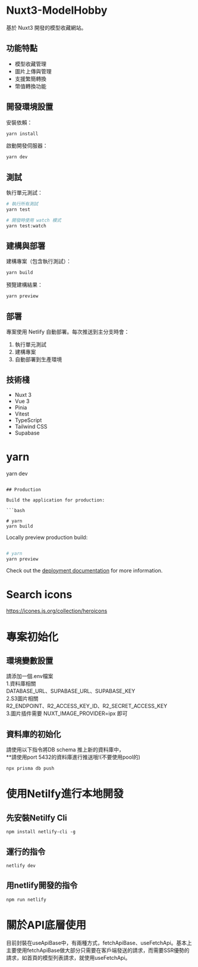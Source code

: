# Nuxt3-ModelHobby

基於 Nuxt3 開發的模型收藏網站。

## 功能特點

- 模型收藏管理
- 圖片上傳與管理
- 支援繁簡轉換
- 幣值轉換功能

## 開發環境設置

安裝依賴：

```bash
yarn install
```

啟動開發伺服器：

```bash
yarn dev
```

## 測試

執行單元測試：

```bash
# 執行所有測試
yarn test

# 開發時使用 watch 模式
yarn test:watch
```

## 建構與部署

建構專案（包含執行測試）：

```bash
yarn build
```

預覽建構結果：

```bash
yarn preview
```

## 部署

專案使用 Netlify 自動部署。每次推送到主分支時會：
1. 執行單元測試
2. 建構專案
3. 自動部署到生產環境

## 技術棧

- Nuxt 3
- Vue 3
- Pinia
- Vitest
- TypeScript
- Tailwind CSS
- Supabase


# yarn
yarn dev
```

## Production

Build the application for production:

```bash

# yarn
yarn build

```

Locally preview production build:

```bash

# yarn
yarn preview

```

Check out the [deployment documentation](https://nuxt.com/docs/getting-started/deployment) for more information.

# Search icons
https://icones.js.org/collection/heroicons
# 專案初始化
## 環境變數設置
請添加一個.env檔案</br>
1.資料庫相關</br>
DATABASE_URL、SUPABASE_URL、SUPABASE_KEY</br>
2.S3圖片相關</br>
R2_ENDPOINT、R2_ACCESS_KEY_ID、R2_SECRET_ACCESS_KEY</br>
3.圖片插件需要
NUXT_IMAGE_PROVIDER=ipx 即可
## 資料庫的初始化
請使用以下指令將DB schema 推上新的資料庫中，</br>
**請使用port 5432的資料庫進行推送哦!(不要使用pool的)
```
npx prisma db push
```

# 使用Netilfy進行本地開發
## 先安裝Netilfy Cli
```
npm install netlify-cli -g

```
## 運行的指令
```
netlify dev
```
## 用netlify開發的指令
```
npm run netlify
```

# 關於API底層使用
目前封裝在useApiBase中，有兩種方式，fetchApiBase、useFetchApi。基本上主要使用fetchApiBase做大部分只需要在客戶端發送的請求，而需要SSR優勢的請求，如首頁的模型列表請求，就使用useFetchApi。